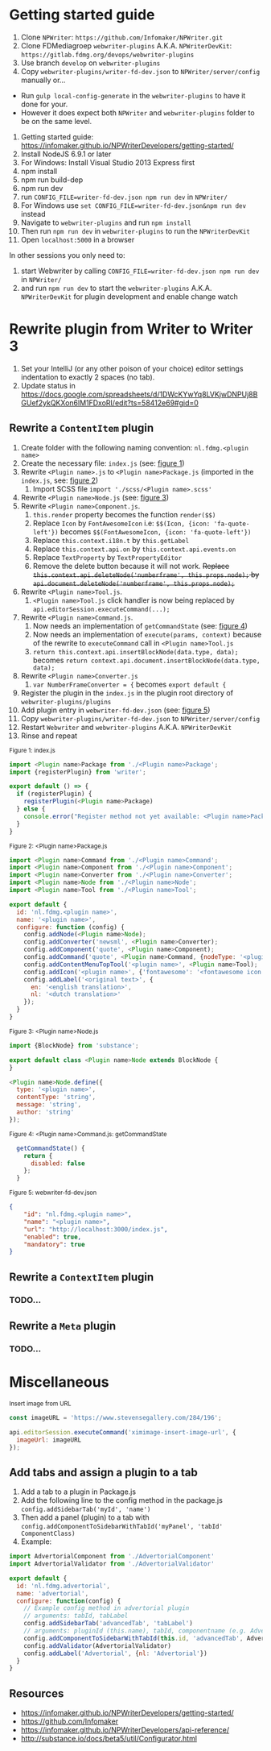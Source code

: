 # Getting started guide

1. Clone `NPWriter`: `https://github.com/Infomaker/NPWriter.git`
1. Clone FDMediagroep `webwriter-plugins` A.K.A. `NPWriterDevKit`: `https://gitlab.fdmg.org/devops/webwriter-plugins`
1. Use branch `develop` on `webwriter-plugins`
1. Copy `webwriter-plugins/writer-fd-dev.json` to `NPWriter/server/config` manually or...
  * Run `gulp local-config-generate` in the `webwriter-plugins` to have it done for your.
  * However it does expect both `NPWriter` and `webwriter-plugins` folder to be on the same level.
1. Getting started guide: https://infomaker.github.io/NPWriterDevelopers/getting-started/
1. Install NodeJS 6.9.1 or later
  1. For Windows: Install Visual Studio 2013 Express first
  1. npm install
  1. npm run build-dep
  1. npm run dev
1. run `CONFIG_FILE=writer-fd-dev.json npm run dev` in `NPWriter/`
  1. For Windows use `set CONFIG_FILE=writer-fd-dev.json&npm run dev` instead
1. Navigate to `webwriter-plugins` and run `npm install`
1. Then run `npm run dev` in `webwriter-plugins` to run the `NPWriterDevKit`
1. Open `localhost:5000` in a browser

In other sessions you only need to:

1. start Webwriter by calling `CONFIG_FILE=writer-fd-dev.json npm run dev` in `NPWriter/`
1. and run `npm run dev` to start the `webwriter-plugins` A.K.A. `NPWriterDevKit` for plugin development and enable change watch

# Rewrite plugin from Writer to Writer 3
1. Set your IntelliJ (or any other poison of your choice) editor settings indentation to exactly 2 spaces (no tab).
1. Update status in https://docs.google.com/spreadsheets/d/1DWcKYwYq8LVKjwDNPUj8BGUef2ykQKXon6lM1FDxoRI/edit?ts=58412e69#gid=0

## Rewrite a `ContentItem` plugin
1. Create folder with the following naming convention: `nl.fdmg.<plugin name>`
1. Create the necessary file: `index.js` (see: [figure 1](#figure1))
1. Rewrite `<Plugin name>.js` to `<Plugin name>Package.js` (imported in the `index.js`, see: [figure 2](#figure2))
    1. Import SCSS file `import './scss/<Plugin name>.scss'`
1. Rewrite `<Plugin name>Node.js` (see: [figure 3](#figure3))
1. Rewrite `<Plugin name>Component.js`.
    1. `this.render` property becomes the function `render($$)`
    1. Replace `Icon` by `FontAwesomeIcon` i.e: `$$(Icon, {icon: 'fa-quote-left'})` becomes `$$(FontAwesomeIcon, {icon: 'fa-quote-left'})`
    1. Replace `this.context.i18n.t` by `this.getLabel`
    1. Replace `this.context.api.on` by `this.context.api.events.on`
    1. Replace `TextProperty` by `TextPropertyEditor`
    1. Remove the delete button because it will not work. ~~Replace `this.context.api.deleteNode('numberframe', this.props.node);` by `api.document.deleteNode('numberframe', this.props.node);`~~
1. Rewrite `<Plugin name>Tool.js`.
    1. `<Plugin name>Tool.js` click handler is now being replaced by `api.editorSession.executeCommand(...);`
1. Rewrite `<Plugin name>Command.js`.
    1. Now needs an implementation of `getCommandState` (see: [figure 4](#figure4))
    1. Now needs an implementation of `execute(params, context)` because of the rewrite to `executeCommand` call in `<Plugin name>Tool.js`
    1. `return this.context.api.insertBlockNode(data.type, data);` becomes `return context.api.document.insertBlockNode(data.type, data);`
1. Rewrite `<Plugin name>Converter.js`
    1. `var NumberFrameConverter = {` becomes `export default {`
1. Register the plugin in the `index.js` in the plugin root directory of `webwriter-plugins/plugins`
1. Add plugin entry in `webwriter-fd-dev.json` (see: [figure 5](#figure5))
1. Copy `webwriter-plugins/writer-fd-dev.json` to `NPWriter/server/config`
1. Restart `Webwriter` and `webwriter-plugins` A.K.A. `NPWriterDevKit`
1. Rinse and repeat

<sub id="figure1">Figure 1: index.js</sub>
```javascript
import <Plugin name>Package from './<Plugin name>Package';
import {registerPlugin} from 'writer';

export default () => {
  if (registerPlugin) {
    registerPlugin(<Plugin name>Package)
  } else {
    console.error("Register method not yet available: <Plugin name>Package");
  }
}
```

<sub id="figure2">Figure 2: \<Plugin name\>Package.js</sub>
```javascript
import <Plugin name>Command from './<Plugin name>Command';
import <Plugin name>Component from './<Plugin name>Component';
import <Plugin name>Converter from './<Plugin name>Converter';
import <Plugin name>Node from './<Plugin name>Node';
import <Plugin name>Tool from './<Plugin name>Tool';

export default {
  id: 'nl.fdmg.<plugin name>',
  name: '<plugin name>',
  configure: function (config) {
    config.addNode(<Plugin name>Node);
    config.addConverter('newsml', <Plugin name>Converter);
    config.addComponent('quote', <Plugin name>Component);
    config.addCommand('quote', <Plugin name>Command, {nodeType: '<plugin name>'});
    config.addContentMenuTopTool('<plugin name>', <Plugin name>Tool);
    config.addIcon('<plugin name>', {'fontawesome': '<fontawesome icon name>'});
    config.addLabel('<original text>', {
      en: '<english translation>',
      nl: '<dutch translation>'
    });
  }
}
```

<sub id="figure3">Figure 3: \<Plugin name\>Node.js</sub>
```javascript
import {BlockNode} from 'substance';

export default class <Plugin name>Node extends BlockNode {
}

<Plugin name>Node.define({
  type: '<plugin name>',
  contentType: 'string',
  message: 'string',
  author: 'string'
});
```

<sub id="figure4">Figure 4: \<Plugin name\>Command.js: getCommandState</sub>
```javascript
  getCommandState() {
    return {
      disabled: false
    };
  }
```

<sub id="figure5">Figure 5: webwriter-fd-dev.json</sub>
```json
{
    "id": "nl.fdmg.<plugin name>",
    "name": "<plugin name>",
    "url": "http://localhost:3000/index.js",
    "enabled": true,
    "mandatory": true
}
```

## Rewrite a `ContextItem` plugin
### TODO...

## Rewrite a `Meta` plugin
### TODO...

# Miscellaneous
<sub>Insert image from URL</sub>
```javascript
const imageURL = 'https://www.stevensegallery.com/284/196';

api.editorSession.executeCommand('ximimage-insert-image-url', {
  imageUrl: imageURL
});
```

## Add tabs and assign a plugin to a tab
1. Add a tab to a plugin in <pluginname>Package.js
  1. Add the following line to the config method in the package.js `config.addSidebarTab('myId', 'name')`
  1. Then add a panel (plugin) to a tab with `config.addComponentToSidebarWithTabId('myPanel', 'tabId' ComponentClass)`
  1. Example:

```javascript
import AdvertorialComponent from './AdvertorialComponent'
import AdvertorialValidator from './AdvertorialValidator'

export default {
  id: 'nl.fdmg.advertorial',
  name: 'advertorial',
  configure: function(config) {
    // Example config method in advertorial plugin
    // arguments: tabId, tabLabel
    config.addSidebarTab('advancedTab', 'tabLabel')
    // arguments: pluginId (this.name), tabId, componentname (e.g. AdvertorialComponent)
    config.addComponentToSidebarWithTabId(this.id, 'advancedTab', AdvertorialComponent)
    config.addValidator(AdvertorialValidator)
    config.addLabel('Advertorial', {nl: 'Advertorial'})
  }
}
```

## Resources
* https://infomaker.github.io/NPWriterDevelopers/getting-started/
* https://github.com/Infomaker
* https://infomaker.github.io/NPWriterDevelopers/api-reference/
* http://substance.io/docs/beta5/util/Configurator.html
